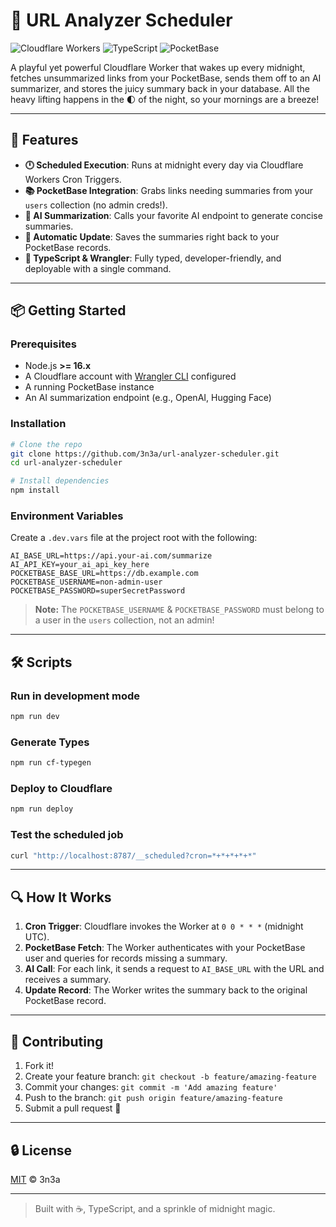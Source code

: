 # 📡 URL Analyzer Scheduler

![Cloudflare Workers](https://img.shields.io/badge/Cloudflare-Worker-FF9955?style=flat&logo=Cloudflare)
![TypeScript](https://img.shields.io/badge/TypeScript-007ACC?style=flat&logo=typescript)
![PocketBase](https://img.shields.io/badge/PocketBase-000000?style=flat&logo=pocketbase)

A playful yet powerful Cloudflare Worker that wakes up every midnight, fetches unsummarized links from your PocketBase, sends them off to an AI summarizer, and stores the juicy summary back in your database. All the heavy lifting happens in the 🌓 of the night, so your mornings are a breeze!

---

## 🚀 Features

- **🕛 Scheduled Execution**: Runs at midnight every day via Cloudflare Workers Cron Triggers.
- **📚 PocketBase Integration**: Grabs links needing summaries from your `users` collection (no admin creds!).
- **🤖 AI Summarization**: Calls your favorite AI endpoint to generate concise summaries.
- **🔄 Automatic Update**: Saves the summaries right back to your PocketBase records.
- **🔧 TypeScript & Wrangler**: Fully typed, developer-friendly, and deployable with a single command.

---

## 📦 Getting Started

### Prerequisites

- Node.js **>= 16.x**
- A Cloudflare account with [Wrangler CLI](https://developers.cloudflare.com/workers/wrangler/) configured
- A running PocketBase instance
- An AI summarization endpoint (e.g., OpenAI, Hugging Face)

### Installation

```bash
# Clone the repo
git clone https://github.com/3n3a/url-analyzer-scheduler.git
cd url-analyzer-scheduler

# Install dependencies
npm install
```

### Environment Variables

Create a `.dev.vars` file at the project root with the following:

```dotenv
AI_BASE_URL=https://api.your-ai.com/summarize
AI_API_KEY=your_ai_api_key_here
POCKETBASE_BASE_URL=https://db.example.com
POCKETBASE_USERNAME=non-admin-user
POCKETBASE_PASSWORD=superSecretPassword
```

> **Note:** The `POCKETBASE_USERNAME` & `POCKETBASE_PASSWORD` must belong to a user in the `users` collection, not an admin!

---

## 🛠️ Scripts

### Run in development mode

```sh
npm run dev
```

### Generate Types

```sh
npm run cf-typegen
```

### Deploy to Cloudflare

```sh
npm run deploy
```

### Test the scheduled job

```sh
curl "http://localhost:8787/__scheduled?cron=*+*+*+*+*"
```

---

## 🔍 How It Works

1. **Cron Trigger**: Cloudflare invokes the Worker at `0 0 * * *` (midnight UTC).
2. **PocketBase Fetch**: The Worker authenticates with your PocketBase user and queries for records missing a summary.
3. **AI Call**: For each link, it sends a request to `AI_BASE_URL` with the URL and receives a summary.
4. **Update Record**: The Worker writes the summary back to the original PocketBase record.

---

## 🤝 Contributing

1. Fork it!
2. Create your feature branch: `git checkout -b feature/amazing-feature`
3. Commit your changes: `git commit -m 'Add amazing feature'`
4. Push to the branch: `git push origin feature/amazing-feature`
5. Submit a pull request 🚀

---

## 🔒 License

[MIT](https://opensource.org/licenses/MIT) © 3n3a

---

> Built with ☕, TypeScript, and a sprinkle of midnight magic.